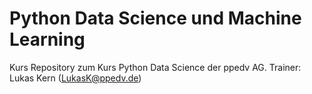# Python Data Science und Machine Learning
Kurs Repository zum Kurs Python Data Science der ppedv AG. Trainer: Lukas Kern (LukasK@ppedv.de)